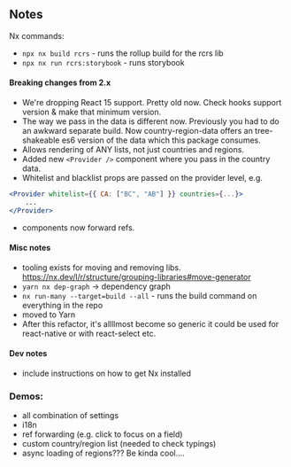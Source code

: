 ## Notes

Nx commands:

- `npx nx build rcrs` - runs the rollup build for the rcrs lib
- `npx nx run rcrs:storybook` - runs storybook


#### Breaking changes from 2.x

- We're dropping React 15 support. Pretty old now. Check hooks support version & make that minimum version.
- The way we pass in the data is different now. Previously you had to do an awkward separate build. Now country-region-data
offers an tree-shakeable es6 version of the data which this package consumes.  
- Allows rendering of ANY lists, not just countries and regions.
- Added new `<Provider />` component where you pass in the country data. 
- Whitelist and blacklist props are passed on the provider level, e.g.
```jsx
<Provider whitelist={{ CA: ["BC", "AB"] }} countries={...}>
    ...
</Provider>
```
- components now forward refs.

#### Misc notes

- tooling exists for moving and removing libs. https://nx.dev/l/r/structure/grouping-libraries#move-generator
- `yarn nx dep-graph` -> dependency graph
- `nx run-many --target=build --all` - runs the build command on everything in the repo
- moved to Yarn
- After this refactor, it's allllmost become so generic it could be used for react-native or with react-select etc.

#### Dev notes

- include instructions on how to get Nx installed


### Demos:

- all combination of settings
- i18n
- ref forwarding (e.g. click to focus on a field)
- custom country/region list (needed to check typings)
- async loading of regions??? Be kinda cool....

